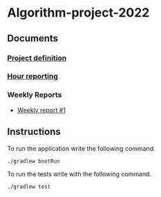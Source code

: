 <h1>Algorithm-project-2022</h1>

<h2>Documents</h2>

### [Project definition](https://github.com/Branuz/Algorithm-project-2022/blob/main/documentation/project_definition.md)
### [Hour reporting](https://github.com/Branuz/Algorithm-project-2022/blob/main/documentation/hour_reporting.md)

### Weekly Reports

* [Weekly report #1](https://github.com/Branuz/Algorithm-project-2022/blob/main/documentation/progress_report_week_1.md)

<h2>Instructions</h2>

To run the application write the following command.

```
./gradlew bootRun
```

To run the tests write with the following command.
  
```
./gradlew test
```

